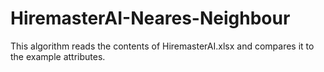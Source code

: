 # HiremasterAI-Neares-Neighbour
This algorithm reads the contents of HiremasterAI.xlsx and compares it to the example attributes.
